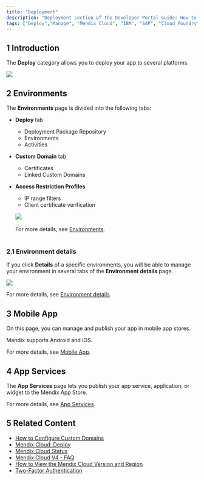 ```yaml
---
title: "Deployment"
description: "Deployment section of the Developer Portal Guide: How to deploy Mendix apps to different environments and how to manage that deployment."
tags: ["Deploy","Manage", "Mendix Cloud", "IBM", "SAP", "Cloud Foundry", "Kubernetes", "On-premises", "Environment"]
---
```


## 1 Introduction

The **Deploy** category allows you to deploy your app to several platforms.

   ![](attachments/deploy.png)

## 2 Environments

The **Environments** page is divided into the following tabs:

* **Deploy** tab
    * Deployment Package Repository
    * Environments
    * Activities
* **Custom Domain** tab
    * Certificates
    * Linked Custom Domains
* **Access Restriction Profiles**
    * IP range filters
    * Client certificate verification
    

   ![](attachments/environment-tab.png)    
​    
For more details, see [Environments](environments).    
​    
### 2.1 Environment details

If you click **Details** of a specific environments, you will be able to manage your environment in several tabs of the **Environment details** page.

   ![](attachments/environment-details.png)

For more details, see [Environment details](environments-details).       

## 3 Mobile App

On this page, you can manage and publish your app in mobile app stores.

Mendix supports Android and iOS.

For more details, see [Mobile App](mobileapp).  

## 4 App Services

The **App Services** page lets you publish your app service, application, or widget to the Mendix App Store.

For more details, see [App Services](app-services).  

## 5 Related Content

* [How to Configure Custom Domains](custom-domains)
* [Mendix Cloud: Deploy](mendix-cloud-deploy)
* [Mendix Cloud Status](mendix-cloud-status)
* [Mendix Cloud V4 - FAQ](mxcloudv4)
* [How to View the Mendix Cloud Version and Region](cloud-version-region)
* [Two-Factor Authentication](two-factor-authentication)
